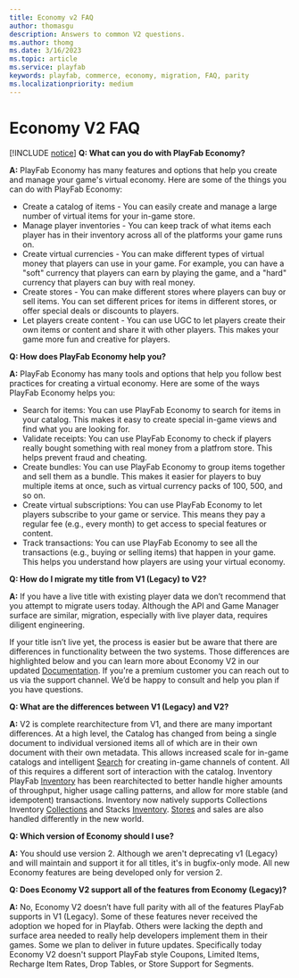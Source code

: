```yaml
---
title: Economy v2 FAQ
author: thomasgu
description: Answers to common V2 questions.
ms.author: thomg
ms.date: 3/16/2023
ms.topic: article
ms.service: playfab
keywords: playfab, commerce, economy, migration, FAQ, parity
ms.localizationpriority: medium
---
```


# Economy V2 FAQ

[!INCLUDE [notice](../../includes/_economy-release.md)]
**Q: What can you do with PlayFab Economy?**

**A:** PlayFab Economy has many features and options that help you create and manage your game's virtual economy. Here are some of the things you can do with PlayFab Economy:
* Create a catalog of items - You can easily create and manage a large number of virtual items for your in-game store.
* Manage player inventories - You can keep track of what items each player has in their inventory across all of the platforms your game runs on. 
* Create virtual currencies - You can make different types of virtual money that players can use in your game. For example, you can have a "soft" currency that players can earn by playing the game, and a "hard" currency that players can buy with real money.
* Create stores - You can make different stores where players can buy or sell items. You can set different prices for items in different stores, or offer special deals or discounts to players.
* Let players create content - You can use UGC to let players create their own items or content and share it with other players. This makes your game more fun and creative for players.

**Q: How does PlayFab Economy help you?**

**A:** PlayFab Economy has many tools and options that help you follow best practices for creating a virtual economy. Here are some of the ways PlayFab Economy helps you:

* Search for items: You can use PlayFab Economy to search for items in your catalog. This makes it easy to create special in-game views and find what you are looking for.
* Validate receipts: You can use PlayFab Economy to check if players really bought something with real money from a platfrom store. This helps prevent fraud and cheating.
* Create bundles: You can use PlayFab Economy to group items together and sell them as a bundle. This makes it easier for players to buy multiple items at once, such as virtual currency packs of 100, 500, and so on.
* Create virtual subscriptions: You can use PlayFab Economy to let players subscribe to your game or service. This means they pay a regular fee (e.g., every month) to get access to special features or content.
* Track transactions: You can use PlayFab Economy to see all the transactions (e.g., buying or selling items) that happen in your game. This helps you understand how players are using your virtual economy.

**Q: How do I migrate my title from V1 (Legacy) to V2?**

**A:** If you have a live title with existing player data we don’t recommend that you attempt to migrate users today. Although the API and Game Manager surface are similar, migration, especially with live player data, requires diligent engineering. 

If your title isn’t live yet, the process is easier but be aware that there are differences in functionality between the two systems. Those differences are highlighted below and you can learn more about Economy V2 in our updated [Documentation](overview.md). If you're a premium customer you can reach out to us via the support channel. We’d be happy to consult and help you plan if you have questions. 

**Q: What are the differences between V1 (Legacy) and V2?**

**A:** V2 is complete rearchitecture from V1, and there are many important differences. At a high level, the Catalog has changed from being a single document to individual versioned items all of which are in their own document with their own metadata. This allows increased scale for in-game catalogs and intelligent [Search](catalog/search.md) for creating in-game channels of content. All of this requires a different sort of interaction with the catalog. Inventory PlayFab [Inventory](inventory/index.md) has been rearchitected to better handle higher amounts of throughput, higher usage calling patterns, and allow for more stable (and idempotent) transactions. Inventory now natively supports Collections Inventory [Collections](inventory/collections.md) and Stacks [Inventory](inventory/stacks.md). [Stores](stores.md) and sales are also handled differently in the new world.

**Q: Which version of Economy should I use?**

**A:** You should use version 2. Although we aren't deprecating v1 (Legacy) and will maintain and support it for all titles, it's in bugfix-only mode. All new Economy features are being developed only for version 2.

**Q: Does Economy V2 support all of the features from Economy (Legacy)?**

**A:** No, Economy V2 doesn’t have full parity with all of the features PlayFab supports in V1 (Legacy). Some of these features never received the adoption we hoped for in Playfab. Others were lacking the depth and surface area needed to really help developers implement them in their games. Some we plan to deliver in future updates. Specifically today Economy V2 doesn't support PlayFab style Coupons, Limited Items, Recharge Item Rates, Drop Tables, or Store Support for Segments. 
